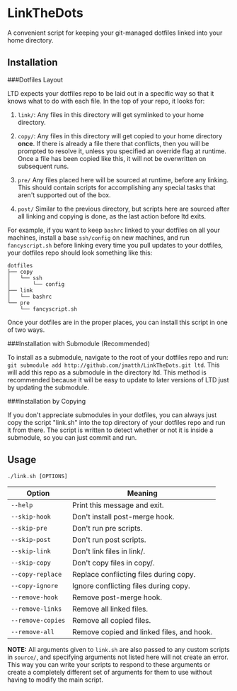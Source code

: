 LinkTheDots
===========

A convenient script for keeping your git-managed dotfiles linked into your home
directory.

Installation
------------

###Dotfiles Layout

LTD expects your dotfiles repo to be laid out in a specific way so that it knows
what to do with each file. In the top of your repo, it looks for:

1. `link/`: Any files in this directory will get symlinked to your home
   directory.

2. `copy/`: Any files in this directory will get copied to your home directory
   **once**. If there is already a file there that conflicts, then you will be
   prompted to resolve it, unless you specified an override flag at runtime.
   Once a file has been copied like this, it will not be overwritten on
   subsequent runs.

3. `pre/` Any files placed here will be sourced at runtime, before any
   linking. This should contain scripts for accomplishing any special tasks that
   aren't supported out of the box.

4. `post/` Similar to the previous directory, but scripts here are sourced after
   all linking and copying is done, as the last action before ltd exits.

For example, if you want to keep `bashrc` linked to your dotfiles on all your
machines, install a base `ssh/config` on new machines, and run `fancyscript.sh`
before linking every time you pull updates to your dotfiles, your dotfiles repo
should look something like this:

```
dotfiles
├── copy
│   └── ssh
│       └── config
├── link
│   └── bashrc
└── pre
    └── fancyscript.sh
```

Once your dotfiles are in the proper places, you can install this script in one
of two ways.

###Installation with Submodule (Recommended)

To install as a submodule, navigate to the root of your dotfiles repo and run:
`git submodule add http://github.com/jmatth/LinkTheDots.git ltd`. This will add
this repo as a submodule in the directory ltd. This method is recommended
because it will be easy to update to later versions of LTD just by updating the
submodule.

###Installation by Copying

If you don't appreciate submodules in your dotfiles, you can always just copy
the script "link.sh" into the top directory of your dotfiles repo and run it
from there. The script is written to detect whether or not it is inside a
submodule, so you can just commit and run.


Usage
-----

`./link.sh [OPTIONS]`

| Option              | Meaning                                   |
| ------------------- | ----------------------------------------- |
| `--help`            | Print this message and exit.              |
| `--skip-hook`       | Don't install post-merge hook.            |
| `--skip-pre`        | Don't run pre scripts.                    |
| `--skip-post`       | Don't run post scripts.                   |
| `--skip-link`       | Don't link files in link/.                |
| `--skip-copy`       | Don't copy files in copy/.                |
| `--copy-replace`    | Replace conflicting files during copy.    |
| `--copy-ignore`     | Ignore conflicting files during copy.     |
| `--remove-hook`     | Remove post-merge hook.                   |
| `--remove-links`    | Remove all linked files.                  |
| `--remove-copies`   | Remove all copied files.                  |
| `--remove-all`      | Remove copied and linked files, and hook. |

**NOTE:** All arguments given to `link.sh` are also passed to any custom scripts
in `source/`, and specifying arguments not listed here will not create an error.
This way you can write your scripts to respond to these arguments or create a
completely different set of arguments for them to use without having to modify
the main script.

